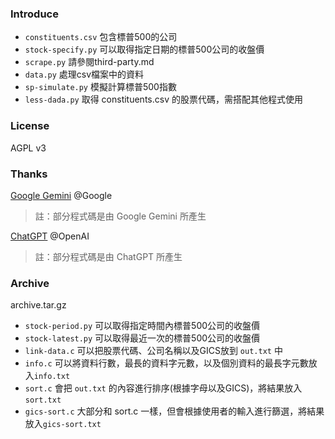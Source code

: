 ### Introduce
- `constituents.csv` 包含標普500的公司  
- `stock-specify.py` 可以取得指定日期的標普500公司的收盤價
- `scrape.py` 請參閱third-party.md
- `data.py` 處理csv檔案中的資料
- `sp-simulate.py` 模擬計算標普500指數
- `less-dada.py` 取得 constituents.csv 的股票代碼，需搭配其他程式使用

### License
AGPL v3

### Thanks
[Google Gemini](http://gemini.google.com/) @Google
> 註：部分程式碼是由 Google Gemini 所產生  

[ChatGPT](https://chatgpt.com/) @OpenAI  
> 註：部分程式碼是由 ChatGPT 所產生

### Archive
archive.tar.gz
- `stock-period.py` 可以取得指定時間內標普500公司的收盤價  
- `stock-latest.py` 可以取得最近一次的標普500公司的收盤價
- `link-data.c` 可以把股票代碼、公司名稱以及GICS放到 `out.txt` 中  
- `info.c` 可以將資料行數，最長的資料字元數，以及個別資料的最長字元數放入`info.txt`   
- `sort.c` 會把 `out.txt` 的內容進行排序(根據字母以及GICS)，將結果放入`sort.txt`
- `gics-sort.c` 大部分和 sort.c 一樣，但會根據使用者的輸入進行篩選，將結果放入`gics-sort.txt`
